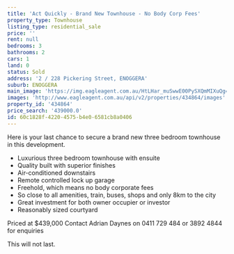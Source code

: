 ```yaml
---
title: 'Act Quickly - Brand New Townhouse - No Body Corp Fees'
property_type: Townhouse
listing_type: residential_sale
price: ''
rent: null
bedrooms: 3
bathrooms: 2
cars: 1
land: 0
status: Sold
address: '2 / 228 Pickering Street, ENOGGERA'
suburb: ENOGGERA
main_image: 'https://img.eagleagent.com.au/HtLHar_muSwwE00PySXQmMIXuQg=/1280x854/smart/https://s3-us-west-2.amazonaws.com/eagleagent-orig/images/6818422/104525172-image-M.jpg'
images: 'http://www.eagleagent.com.au/api/v2/properties/434864/images'
property_id: '434864'
price_search: '439000.0'
id: 60c1828f-4220-4575-b4e0-6581cb8a0406
---
```

Here is your last chance to secure a brand new three bedroom townhouse in this development.

- Luxurious three bedroom townhouse with ensuite
- Quality built with superior finishes
- Air-conditioned downstairs
- Remote controlled lock up garage
- Freehold, which means no body corporate fees
- So close to all amenities, train, buses, shops and only 8km to the city
- Great investment for both owner occupier or investor
- Reasonably sized courtyard

Priced at $439,000
Contact Adrian Daynes on 0411 729 484 or 3892 4844 for enquiries

This will not last.